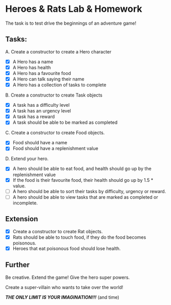 # Heroes & Rats Lab & Homework

The task is to test drive the beginnings of an adventure game!

## Tasks:

A.
Create a constructor to create a Hero character

- [x] A Hero has a name
- [x] A Hero has health
- [x] A Hero has a favourite food
- [x] A Hero can talk saying their name
- [x] A Hero has a collection of tasks to complete

B. Create a constructor to create Task objects

- [x] A task has a difficulty level
- [x] A task has an urgency level
- [x] A task has a reward
- [x] A task should be able to be marked as completed

C. Create a constructor to create Food objects.

- [x] Food should have a name
- [x] Food should have a replenishment value

D. Extend your hero.

- [x] A hero should be able to eat food, and health should go up by the replenishment value
- [x] If the food is their favourite food, their health should go up by 1.5 * value.
- [ ] A hero should be able to sort their tasks by difficulty, urgency or reward.
- [ ] A hero should be able to view tasks that are marked as completed or incomplete.

## Extension
- [x] Create a constructor to create Rat objects.
- [x] Rats should be able to touch food,  if they do the food becomes poisonous.
- [x] Heroes that eat poisonous food should lose health.

## Further

Be creative. Extend the game! Give the hero super powers.

Create a super-villain who wants to take over the world!

***THE ONLY LIMIT IS YOUR IMAGINATION!!!*** (and time)
